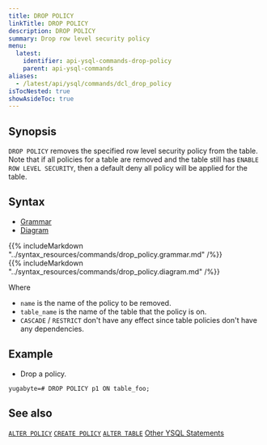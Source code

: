 ```yaml
---
title: DROP POLICY
linkTitle: DROP POLICY
description: DROP POLICY
summary: Drop row level security policy
menu:
  latest:
    identifier: api-ysql-commands-drop-policy
    parent: api-ysql-commands
aliases:
  - /latest/api/ysql/commands/dcl_drop_policy
isTocNested: true
showAsideToc: true
---
```


## Synopsis

`DROP POLICY` removes the specified row level security policy from the table. Note that if all
policies for a table are removed and the table still has `ENABLE ROW LEVEL SECURITY`, then a default
deny all policy will be applied for the table.

## Syntax

<ul class="nav nav-tabs nav-tabs-yb">
  <li >
    <a href="#grammar" class="nav-link active" id="grammar-tab" data-toggle="tab" role="tab" aria-controls="grammar" aria-selected="true">
      <i class="fas fa-file-alt" aria-hidden="true"></i>
      Grammar
    </a>
  </li>
  <li>
    <a href="#diagram" class="nav-link" id="diagram-tab" data-toggle="tab" role="tab" aria-controls="diagram" aria-selected="false">
      <i class="fas fa-project-diagram" aria-hidden="true"></i>
      Diagram
    </a>
  </li>
</ul>

<div class="tab-content">
  <div id="grammar" class="tab-pane fade show active" role="tabpanel" aria-labelledby="grammar-tab">
    {{% includeMarkdown "../syntax_resources/commands/drop_policy.grammar.md" /%}}
  </div>
  <div id="diagram" class="tab-pane fade" role="tabpanel" aria-labelledby="diagram-tab">
    {{% includeMarkdown "../syntax_resources/commands/drop_policy.diagram.md" /%}}
  </div>
</div>

Where

- `name` is the name of the policy to be removed.
- `table_name` is the name of the table that the policy is on.
- `CASCADE` / `RESTRICT` don't have any effect since table policies don't have any dependencies.

## Example

- Drop a policy.

```postgresql
yugabyte=# DROP POLICY p1 ON table_foo;
```

## See also

[`ALTER POLICY`](../dcl_alter_policy)
[`CREATE POLICY`](../dcl_create_policy)
[`ALTER TABLE`](../ddl_alter_table)
[Other YSQL Statements](..)
